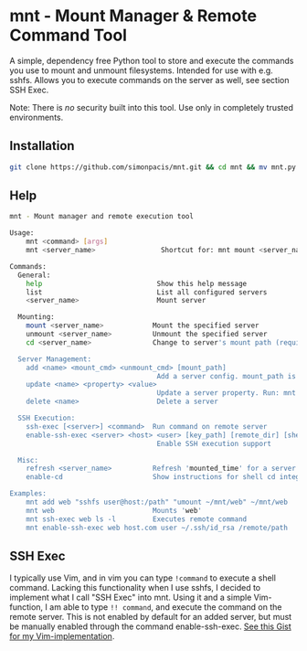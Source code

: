 # mnt - Mount Manager & Remote Command Tool

A simple, dependency free Python tool to store and execute the commands you use to mount and unmount filesystems. Intended for use with e.g. sshfs. Allows you to execute commands on the server as well, see section SSH Exec.

Note: There is *no* security built into this tool. Use only in completely trusted environments.

## Installation
```bash
git clone https://github.com/simonpacis/mnt.git && cd mnt && mv mnt.py /usr/local/bin/mnt && sudo chmod +x /usr/local/bin/mnt
```

## Help 
```bash
mnt - Mount manager and remote execution tool

Usage:
    mnt <command> [args]
    mnt <server_name>                Shortcut for: mnt mount <server_name>

Commands:
  General:
    help                            Show this help message
    list                            List all configured servers
    <server_name>                   Mount server

  Mounting:
    mount <server_name>            Mount the specified server
    unmount <server_name>          Unmount the specified server
    cd <server_name>               Change to server's mount path (requires shell integration)

  Server Management:
    add <name> <mount_cmd> <unmount_cmd> [mount_path]
                                    Add a server config. mount_path is optional.
    update <name> <property> <value>
                                    Update a server property. Run: mnt update <name> help
    delete <name>                   Delete a server

  SSH Execution:
    ssh-exec [<server>] <command>  Run command on remote server
    enable-ssh-exec <server> <host> <user> [key_path] [remote_dir] [shell] [pre_command]
                                    Enable SSH execution support

  Misc:
    refresh <server_name>          Refresh 'mounted_time' for a server
    enable-cd                      Show instructions for shell cd integration

Examples:
    mnt add web "sshfs user@host:/path" "umount ~/mnt/web" ~/mnt/web
    mnt web                        Mounts 'web'
    mnt ssh-exec web ls -l         Executes remote command
    mnt enable-ssh-exec web host.com user ~/.ssh/id_rsa /remote/path
```

## SSH Exec
I typically use Vim, and in vim you can type ```!command``` to execute a shell command. Lacking this functionality when I use sshfs, I decided to implement what I call "SSH Exec" into mnt. Using it and a simple Vim-function, I am able to type ```!! command```, and execute the command on the remote server. This is not enabled by default for an added server, but must be manually enabled through the command enable-ssh-exec. [See this Gist for my Vim-implementation](https://gist.github.com/simonpacis/ac0bf1aa8587a152fa0de27dbdaa4b93).
